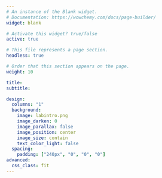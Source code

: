 ```yaml
---
# An instance of the Blank widget.
# Documentation: https://wowchemy.com/docs/page-builder/
widget: blank

# Activate this widget? true/false
active: true

# This file represents a page section.
headless: true

# Order that this section appears on the page.
weight: 10

title:
subtitle:

design:
  columns: "1"
  background:
    image: labintro.png
    image_darken: 0
    image_parallax: false
    image_position: center
    image_size: contain
    text_color_light: false
  spacing:
    padding: ["240px", "0", "0", "0"]
advanced:
  css_class: fit 
---
```

